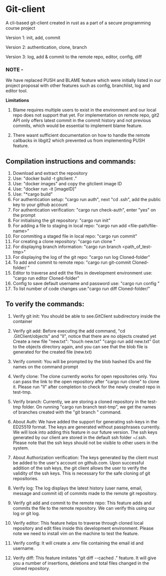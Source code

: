 # Git-client
A cli-based git-client created in rust as a part of a secure programming course project

Version 1: init, add, commit

Version 2: authentication, clone, branch

Version 3: log, add & commit to the remote repo, editor, config, diff

### NOTE - 

We have replaced PUSH and BLAME feature which were initially listed in our project proposal with other features such as config, branchlist, log and editor tool. 

**Limitations**

1) Blame requires multiple users to exist in the environment and our local repo does not support that yet. For implementation on remote repo, git2 API only offers latest commit in the commit history and not previous commits, which would be essential to implement blame feature.

2) There wasnt sufficient documentation on how to handle the remote callbacks in libgit2 which prevented us from implementing PUSH feature.


## Compilation instructions and commands:

1) Download and extract the repository
2) Use: "docker build -t gitclient ."
3) Use: "docker images" and copy the gitclient image ID
4) Use: "docker run -it [imageID]"
5) Use: "*cargo build"
6) For authentication setup: "cargo run auth", next "cd .ssh", add the public key to your github account
7) For authentication verification: "cargo run check-auth", enter "yes" on the prompt
8) For initialising the git repository: "cargo run init"
9) For adding a file to staging in local repo: "cargo run add <file-path/file-name>"
10) For commiting a staged file in local repo: "cargo run commit"
11) For creating a clone repository: "cargo run clone <git-repo-url>"
12) For displaying branch information: "cargo run branch <path_of_test-tmp>"
13) For displaying the log of the git repo: "cargo run log Cloned-folder"
14) To add and commit to remote repo: "cargo run git-commit Cloned-folder/ <file-name> <commit-message>"
15) Editor to traverse and edit the files in development environment use: "cargo run editor Cloned-folder"
16) Config to save default username and password use: "cargo run config <username> <email>"
17) To list number of code changes use:"cargo run diff Cloned-folder/"

## To verify the commands:
   
1) Verify git init:
   You should be able to see.GitClient subdirectory inside the container

2) Verify git add:
   Before executing the add command, "cd .GitClient/objects" and "ll", notice that there are no objects created yet
   Create a new file "new.txt": "touch new.txt"
   "cargo run add new.txt"
   Got to the objects directory again, and you can see that the blob file is generated for the created file (new.txt)

3) Verify commit:
   You will be prompted by the blob hashed IDs and file names on the command prompt

4) Verify clone:
   The clone currently works for open repositories only. You can pass the link to the open repository after "cargo run clone" to clone it. Please run "ll" after completion to check for the newly created repo in test-tmp.

5) Verify branch:
   Currently, we are storing a cloned repository in the test-tmp folder. On running "cargo run branch test-tmp", we get the names of branches created with the "git branch <new-branch-name>" command.

6) About Auth:
   We have added the support for generating ssh-keys in the ED25519 format. The keys are generated without passphrases currently. We will look into adding this feature in our future version. The ssh keys generated by our client are stored in the default ssh folder ~/.ssh. Please note that the ssh keys should not be visible to other users in the system.

7) About Authorization verification:
   The keys generated by the client must be added to the user's account on github.com. Upon successful addition of the ssh keys, the git client allows the user to verify the validity of the ssh keys. This is necessary for the safe cloning of git repositories.

8) Verify log:
   The log displays the latest history (user name, email, message and commit id) of commits made to the remote git repository.

9) Verify git add and commit to the remote repo:
   This feature adds and commits the file to the remote repository. We can verify this using our log or git log.

10) Verify editor:
    This feature helps to traverse through cloned local repository and edit files inside this development environment. Please note we need to install vim on the machine to test the feature.

11) Verify config:
    It will create a .env file containing the email id and username.

12) Verify diff:
    This feature imitates "git diff --cached ." feature. It will give you a number of insertions, deletions and total files changed in the cloned repository.
